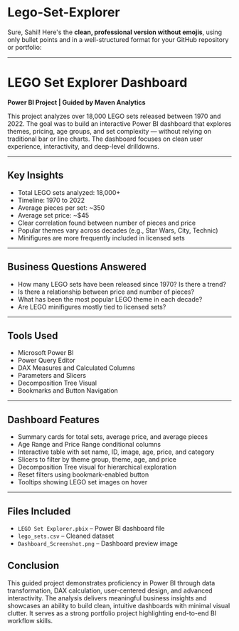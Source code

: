 # Lego-Set-Explorer
Sure, Sahil! Here's the **clean, professional version without emojis**, using only bullet points and in a well-structured format for your GitHub repository or portfolio:

---

# LEGO Set Explorer Dashboard

**Power BI Project | Guided by Maven Analytics**

This project analyzes over 18,000 LEGO sets released between 1970 and 2022. The goal was to build an interactive Power BI dashboard that explores themes, pricing, age groups, and set complexity — without relying on traditional bar or line charts. The dashboard focuses on clean user experience, interactivity, and deep-level drilldowns.

---

## Key Insights

* Total LEGO sets analyzed: 18,000+
* Timeline: 1970 to 2022
* Average pieces per set: \~350
* Average set price: \~\$45
* Clear correlation found between number of pieces and price
* Popular themes vary across decades (e.g., Star Wars, City, Technic)
* Minifigures are more frequently included in licensed sets

---

## Business Questions Answered

* How many LEGO sets have been released since 1970? Is there a trend?
* Is there a relationship between price and number of pieces?
* What has been the most popular LEGO theme in each decade?
* Are LEGO minifigures mostly tied to licensed sets?

---

## Tools Used

* Microsoft Power BI
* Power Query Editor
* DAX Measures and Calculated Columns
* Parameters and Slicers
* Decomposition Tree Visual
* Bookmarks and Button Navigation

---

## Dashboard Features

* Summary cards for total sets, average price, and average pieces
* Age Range and Price Range conditional columns
* Interactive table with set name, ID, image, age, price, and category
* Slicers to filter by theme group, theme, age, and price
* Decomposition Tree visual for hierarchical exploration
* Reset filters using bookmark-enabled button
* Tooltips showing LEGO set images on hover

---

## Files Included

* `LEGO Set Explorer.pbix` – Power BI dashboard file
* `lego_sets.csv` – Cleaned dataset
* `Dashboard_Screenshot.png` – Dashboard preview image


## Conclusion

This guided project demonstrates proficiency in Power BI through data transformation, DAX calculation, user-centered design, and advanced interactivity. The analysis delivers meaningful business insights and showcases an ability to build clean, intuitive dashboards with minimal visual clutter. It serves as a strong portfolio project highlighting end-to-end BI workflow skills.
